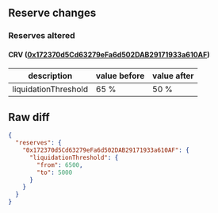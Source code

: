 ## Reserve changes

### Reserves altered

#### CRV ([0x172370d5Cd63279eFa6d502DAB29171933a610AF](https://polygonscan.com/address/0x172370d5Cd63279eFa6d502DAB29171933a610AF))

| description | value before | value after |
| --- | --- | --- |
| liquidationThreshold | 65 % | 50 % |


## Raw diff

```json
{
  "reserves": {
    "0x172370d5Cd63279eFa6d502DAB29171933a610AF": {
      "liquidationThreshold": {
        "from": 6500,
        "to": 5000
      }
    }
  }
}
```
